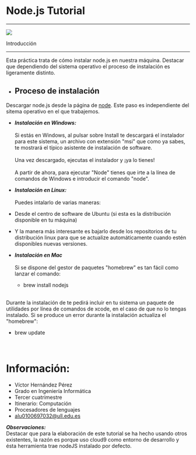 # Node.js Tutorial
* * * 

![](http://calebmadrigal.com/images/nodejs-logo.png)

Introducción
* * * 
Esta práctica trata de cómo instalar node.js en nuestra máquina. Destacar que dependiendo del sistema operativo el proceso de instalación es ligeramente distinto. 

* ## Proceso de instalación
Descargar node.js desde la página de [node](http://nodejs.org/). Este paso es independiente del sitema operativo en el que trabajemos.

 * ***Instalación en Windows:***
 <br><br>Si estás en Windows, al pulsar sobre Install te descargará el instalador para este sistema, un archivo con extensión "msi" que como ya sabes, te mostrará el típico asistente de instalación de software.
 <br><br>Una vez descargado, ejecutas el instalador y ¡ya lo tienes!
 <br><br>A partir de ahora, para ejecutar "Node" tienes que irte a la línea de comandos de Windows e introducir el comando "node". 

 *  ***Instalación en Linux:***
 <br><br>Puedes intalarlo de varias maneras: 
   * Desde el centro de software de Ubuntu (si esta es la distribución disponible en tu máquina)
 
   * Y la manera más interesante es bajarlo desde los repositorios de tu distribución linux para que se actualize automáticamente cuando estén disponibles nuevas versiones. 
   
  * ***Instalación en Mac***
  <br><br>Si se dispone del gestor de paquetes "homebrew" es tan fácil como lanzar el comando:

    * brew install nodejs

   <br>Durante la instalación de te pedirá incluir en tu sistema un paquete de utilidades por línea de comandos de xcode, 
   en el caso de que no lo tengas instalado. Si se produce un error durante la instalación actualiza el "homebrew":

   * brew update 
 
<br>Información:
============
* Víctor Hernández Pérez
* Grado en Ingeniería Informática
* Tercer cuatrimestre 
* Itinerario: Computación
* Procesadores de lenguajes
* alu0100697032@ull.edu.es
  
***Observaciones:***
<br>Destacar que para la elaboración de este tutorial se ha hecho 
usando otros existentes, la razón es porque uso cloud9 como entorno 
de desarrollo y ésta herramienta trae nodeJS instalado por defecto.

